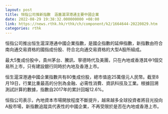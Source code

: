 ```yaml
---
layout: post
title: 恒指公司推新指數　涵蓋滬深港通主要中國企業
date: 2022-08-29 19:38:32.000000000 +08:00
link: https://news.rthk.hk/rthk/ch/component/k2/1664644-20220829.htm
categories: rthk
---
```


恒指公司推出恒生滬深港通中國企業指數，是國企指數的延伸指數，新指數由符合南向通交易資格的國指成份股、符合北向通交易資格的大型A股所組成。

最大5隻成份股中，貴州茅台、騰訊、寧德時代及美團，只在內地或香港其中1個交易所上市，只有建設銀行同時於內地及香港上市。

恒生滬深港通中國企業指數共有80隻成份股，總市值逾25萬億元人民幣。截至8月19日，行業比重最高的分別為金融、必需性消費、資訊科技及工業。根據回溯測試計算的數據，指數自2017年的累計回報12.6%。

恒指公司表示，內地資本市場開放程度不斷提升，越來越多全球投資者將目光投向A股市場，新指數追蹤具代表性的中國企業，不再受限於是否在內地或香港上市。
